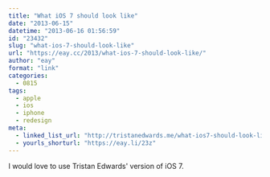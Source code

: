 ```yaml
---
title: "What iOS 7 should look like"
date: "2013-06-15"
datetime: "2013-06-16 01:56:59"
id: "23432"
slug: "what-ios-7-should-look-like"
url: "https://eay.cc/2013/what-ios-7-should-look-like/"
author: "eay"
format: "link"
categories:
  - 0815
tags:
  - apple
  - ios
  - iphone
  - redesign
meta:
  - linked_list_url: "http://tristanedwards.me/what-ios7-should-look-like"
  - yourls_shorturl: "https://eay.li/23z"
---
```


I would love to use Tristan Edwards' version of iOS 7.
